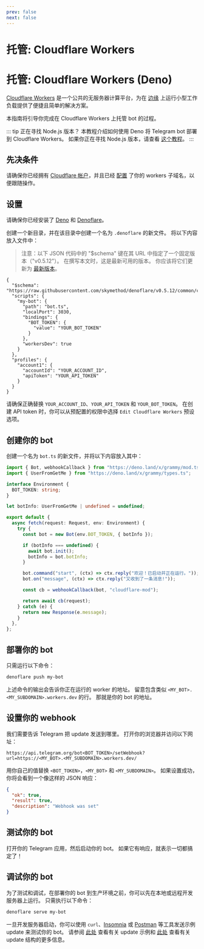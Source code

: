 ```yaml
---
prev: false
next: false
---
```


# 托管: Cloudflare Workers

# 托管: Cloudflare Workers (Deno)

[Cloudflare Workers](https://workers.cloudflare.com) 是一个公共的无服务器计算平台，为在 [边缘](https://en.wikipedia.org/wiki/Edge_computing) 上运行小型工作负载提供了便捷且简单的解决方案。

本指南将引导你完成在 Cloudflare Workers 上托管 bot 的过程。

::: tip 正在寻找 Node.js 版本？
本教程介绍如何使用 Deno 将 Telegram bot 部署到 Cloudflare Workers。
如果你正在寻找 Node.js 版本，请查看 [这个教程](./cloudflare-workers-nodejs)。
:::

## 先决条件

请确保你已经拥有 [Cloudflare 帐户](https://dash.cloudflare.com/login)，并且已经 [配置](https://dash.cloudflare.com/?account=workers) 了你的 workers 子域名，以便跟随操作。

## 设置

请确保你已经安装了 [Deno](https://deno.land) 和 [Denoflare](https://denoflare.dev)。

创建一个新目录，并在该目录中创建一个名为 `.denoflare` 的新文件。
将以下内容放入文件中：

> 注意：以下 JSON 代码中的 "$schema" 键在其 URL 中指定了一个固定版本（"v0.5.12"）。
> 在撰写本文时，这是最新可用的版本。
> 你应该将它们更新为 [最新版本](https://github.com/skymethod/denoflare/releases)。

```json{2,9,17-18}
{
  "$schema": "https://raw.githubusercontent.com/skymethod/denoflare/v0.5.12/common/config.schema.json",
  "scripts": {
    "my-bot": {
      "path": "bot.ts",
      "localPort": 3030,
      "bindings": {
        "BOT_TOKEN": {
          "value": "YOUR_BOT_TOKEN"
        }
      },
      "workersDev": true
    }
  },
  "profiles": {
    "account1": {
      "accountId": "YOUR_ACCOUNT_ID",
      "apiToken": "YOUR_API_TOKEN"
    }
  }
}
```

请确保正确替换 `YOUR_ACCOUNT_ID`、`YOUR_API_TOKEN` 和 `YOUR_BOT_TOKEN`。
在创建 API token 时，你可以从预配置的权限中选择 `Edit Cloudflare Workers` 预设选项。

## 创建你的 bot

创建一个名为 `bot.ts` 的新文件，并将以下内容放入其中：

```ts
import { Bot, webhookCallback } from "https://deno.land/x/grammy/mod.ts";
import { UserFromGetMe } from "https://deno.land/x/grammy/types.ts";

interface Environment {
  BOT_TOKEN: string;
}

let botInfo: UserFromGetMe | undefined = undefined;

export default {
  async fetch(request: Request, env: Environment) {
    try {
      const bot = new Bot(env.BOT_TOKEN, { botInfo });

      if (botInfo === undefined) {
        await bot.init();
        botInfo = bot.botInfo;
      }

      bot.command("start", (ctx) => ctx.reply("欢迎！已启动并正在运行。"));
      bot.on("message", (ctx) => ctx.reply("又收到了一条消息!"));

      const cb = webhookCallback(bot, "cloudflare-mod");

      return await cb(request);
    } catch (e) {
      return new Response(e.message);
    }
  },
};
```

## 部署你的 bot

只需运行以下命令：

```sh
denoflare push my-bot
```

上述命令的输出会告诉你正在运行的 worker 的地址。
留意包含类似 `<MY_BOT>.<MY_SUBDOMAIN>.workers.dev` 的行。
那就是你的 bot 的地址。

## 设置你的 webhook

我们需要告诉 Telegram 把 update 发送到哪里。
打开你的浏览器并访问以下网址：

```text
https://api.telegram.org/bot<BOT_TOKEN>/setWebhook?url=https://<MY_BOT>.<MY_SUBDOMAIN>.workers.dev/
```

用你自己的值替换 `<BOT_TOKEN>`，`<MY_BOT>` 和 `<MY_SUBDOMAIN>`。
如果设置成功，你将会看到一个像这样的 JSON 响应：

```json
{
  "ok": true,
  "result": true,
  "description": "Webhook was set"
}
```

## 测试你的 bot

打开你的 Telegram 应用，然后启动你的 bot。
如果它有响应，就表示一切都搞定了！

## 调试你的 bot

为了测试和调试，在部署你的 bot 到生产环境之前，你可以先在本地或远程开发服务器上运行。
只需执行以下命令：

```sh
denoflare serve my-bot
```

一旦开发服务器启动，你可以使用 `curl`、[Insomnia](https://insomnia.rest) 或 [Postman](https://postman.com) 等工具发送示例 update 来测试你的 bot。
请参阅 [此处](https://core.telegram.org/bots/webhooks#testing-your-bot-with-updates) 查看有关 update 示例和 [此处](https://core.telegram.org/bots/api#update) 查看有关 update 结构的更多信息。